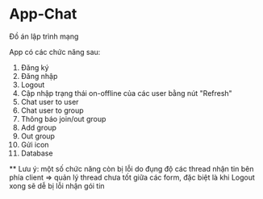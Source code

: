# App-Chat
Đồ án lập trình mạng

App có các chức năng sau:
1. Đăng ký
2. Đăng nhập
3. Logout
3. Cập nhập trạng thái on-offline của các user bằng nút "Refresh"
4. Chat user to user
5. Chat user to group
6. Thông báo join/out group
7. Add group
8. Out group
9. Gửi icon
10. Database

** Lưu ý: một số chức năng còn bị lỗi do đụng độ các thread nhận tin bên phía client
=> quản lý thread chưa tốt giữa các form, đặc biệt là khi Logout xong sẽ dễ bị lỗi nhận gói tin
